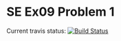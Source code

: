 # SE Ex09 Problem 1

Current travis status: [![Build Status](https://travis-ci.org/Missingmew/se09-thingy.svg?branch=master)](https://travis-ci.org/Missingmew/se09-thingy)